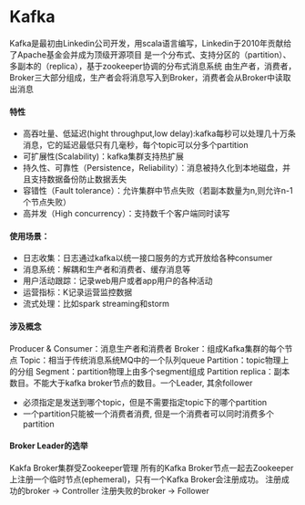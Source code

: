 # Kafka

Kafka是最初由Linkedin公司开发，用scala语言编写，Linkedin于2010年贡献给了Apache基金会并成为顶级开源项目
是一个分布式、支持分区的（partition）、多副本的（replica），基于zookeeper协调的分布式消息系统
由生产者，消费者，Broker三大部分组成，生产者会将消息写入到Broker，消费者会从Broker中读取出消息

#### 特性
- 高吞吐量、低延迟(hight throughput,low delay):kafka每秒可以处理几十万条消息，它的延迟最低只有几毫秒，每个topic可以分多个partition
- 可扩展性(Scalability)：kafka集群支持热扩展
- 持久性、可靠性（Persistence，Reliability）：消息被持久化到本地磁盘，并且支持数据备份防止数据丢失
- 容错性（Fault tolerance）：允许集群中节点失败（若副本数量为n,则允许n-1个节点失败）
- 高并发（High concurrency）：支持数千个客户端同时读写

#### 使用场景：
- 日志收集：日志通过kafka以统一接口服务的方式开放给各种consumer
- 消息系统：解耦和生产者和消费者、缓存消息等
- 用户活动跟踪：记录web用户或者app用户的各种活动
- 运营指标：K记录运营监控数据
- 流式处理：比如spark streaming和storm

#### 涉及概念
Producer & Consumer：消息生产者和消费者
Broker：组成Kafka集群的每个节点
Topic：相当于传统消息系统MQ中的一个队列queue
Partition：topic物理上的分组
Segment：partition物理上由多个segment组成
Partition replica：副本数目。不能大于kafka broker节点的数目。一个Leader, 其余follower
* 必须指定是发送到哪个topic，但是不需要指定topic下的哪个partition
* 一个partition只能被一个消费者消费, 但是一个消费者可以同时消费多个partition

#### Broker Leader的选举
Kakfa Broker集群受Zookeeper管理
所有的Kafka Broker节点一起去Zookeeper上注册一个临时节点(ephemeral)，只有一个Kafka Broker会注册成功。
注册成功的broker -> Controller
注册失败的broker -> Follower
